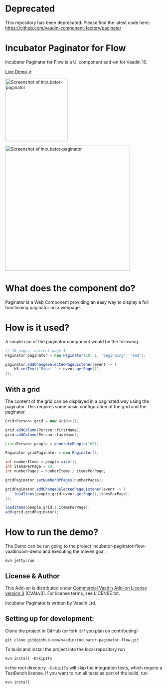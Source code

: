 # Deprecated 
This repository has been deprecated. Please find the latest code here: https://github.com/vaadin-component-factory/paginator

# Incubator Paginator for Flow

Incubator Paginator for Flow is a UI component add-on for Vaadin 10.

[Live Demo ↗](https://incubator.app.fi/incubator-breadcrumb-demo)

[<img src="https://raw.githubusercontent.com/vaadin/incubator-paginator/master/screenshot.png" width="200" alt="Screenshot of incubator-paginator">](https://vaadin.com/directory/component/vaadinincubator-paginator)

[<img src="https://raw.githubusercontent.com/vaadin/incubator-paginator-flow/master/example.png" width="400" alt="Screenshot of incubator-paginator">](https://vaadin.com/directory/component/vaadinincubator-paginator)

# What does the component do?

Paginator is a Web Component providing an easy way to display a full functioning paginator on a webpage.

# How is it used?

A simple use of the paginator component would be the following.
```java
// 10 pages, current page 1
Paginator paginator = new Paginator(10, 1, "beginning", "end");

paginator.addChangeSelectedPageListener(event -> {
    h3.setText("Page: " + event.getPage());
});
```

## With a grid
The content of the grid can be displayed in a paginated way using the paginator.
This requires some basic configuration of the grid and the paginator.

```java
Grid<Person> grid = new Grid<>();

grid.addColumn(Person::firstName);
grid.addColumn(Person::lastName);

List<Person> people = generatePeople(100);

Paginator gridPaginator = new Paginator();

int numberItems = people.size();
int itemsPerPage = 10;
int numberPages = numberItems / itemsPerPage;

gridPaginator.setNumberOfPages(numberPages);

gridPaginator.addChangeSelectedPageListener(event -> {
    loadItems(people,grid,event.getPage(),itemsPerPage);
});

loadItems(people,grid,1,itemsPerPage);
add(grid,gridPaginator);
```


# How to run the demo?

The Demo can be run going to the project incubator-paginator-flow-vaadincom-demo and executing the maven goal:

```mvn jetty:run```


## License & Author

This Add-on is distributed under [Commercial Vaadin Add-on License version 3](http://vaadin.com/license/cval-3) (CVALv3). For license terms, see LICENSE.txt.

Incubator Paginator is written by Vaadin Ltd.


## Setting up for development:

Clone the project in GitHub (or fork it if you plan on contributing)

```
git clone git@github.com/vaadin/incubator-paginator-flow.git
```

To build and install the project into the local repository run 

```mvn install -DskipITs```

in the root directory. `-DskipITs` will skip the integration tests, which require a TestBench license. If you want to run all tests as part of the build, run

```mvn install```
